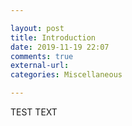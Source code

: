 ```yaml
---

layout: post
title: Introduction
date: 2019-11-19 22:07
comments: true
external-url:
categories: Miscellaneous

---
```


TEST TEXT